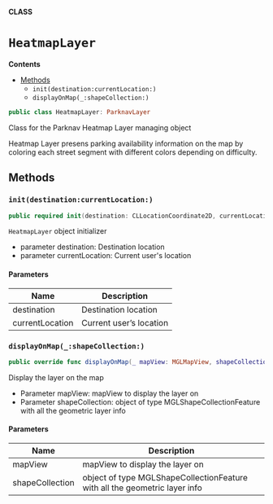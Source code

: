 **CLASS**

# `HeatmapLayer`

**Contents**

- [Methods](#methods)
  - `init(destination:currentLocation:)`
  - `displayOnMap(_:shapeCollection:)`

```swift
public class HeatmapLayer: ParknavLayer
```

Class for the Parknav Heatmap Layer managing object

Heatmap Layer presens parking availability information on the map
by coloring each street segment with different colors depending on difficulty.

## Methods
### `init(destination:currentLocation:)`

```swift
public required init(destination: CLLocationCoordinate2D, currentLocation: CLLocationCoordinate2D?)
```

`HeatmapLayer` object initializer

- parameter destination: Destination location
- parameter currentLocation: Current user's location

#### Parameters

| Name | Description |
| ---- | ----------- |
| destination | Destination location |
| currentLocation | Current user’s location |

### `displayOnMap(_:shapeCollection:)`

```swift
public override func displayOnMap(_ mapView: MGLMapView, shapeCollection: MGLShapeCollectionFeature)
```

Display the layer on the map

- Parameter mapView: mapView to display the layer on
- Parameter shapeCollection: object of type MGLShapeCollectionFeature with all the geometric layer info

#### Parameters

| Name | Description |
| ---- | ----------- |
| mapView | mapView to display the layer on |
| shapeCollection | object of type MGLShapeCollectionFeature with all the geometric layer info |